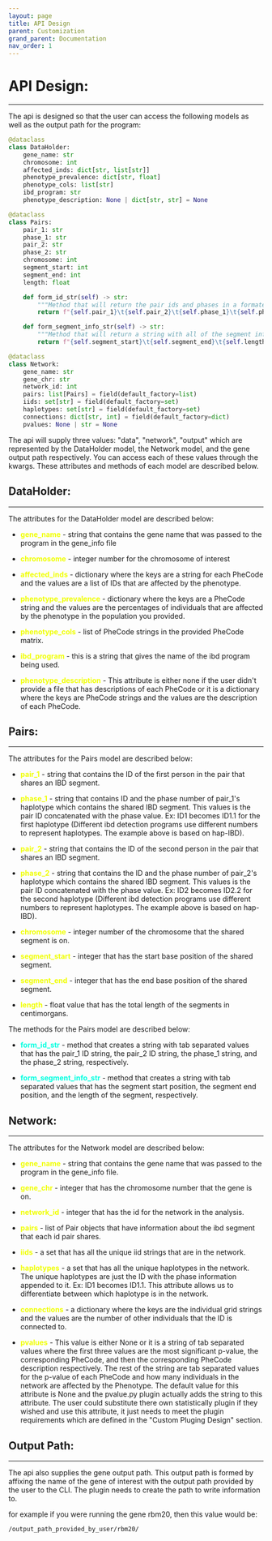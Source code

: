 ```yaml
---
layout: page 
title: API Design
parent: Customization
grand_parent: Documentation
nav_order: 1
---
```

# API Design:
---

The api is designed so that the user can access the following models as well as the output path for the program:

```python
@dataclass
class DataHolder:
    gene_name: str
    chromosome: int
    affected_inds: dict[str, list[str]]
    phenotype_prevalence: dict[str, float]
    phenotype_cols: list[str]
    ibd_program: str
    phenotype_description: None | dict[str, str] = None

@dataclass
class Pairs:
    pair_1: str
    phase_1: str
    pair_2: str
    phase_2: str
    chromosome: int
    segment_start: int
    segment_end: int
    length: float

    def form_id_str(self) -> str:
        """Method that will return the pair ids and phases in a formated string"""
        return f"{self.pair_1}\t{self.pair_2}\t{self.phase_1}\t{self.phase_2}"

    def form_segment_info_str(self) -> str:
        """Method that will return a string with all of the segment info"""
        return f"{self.segment_start}\t{self.segment_end}\t{self.length}\n"

@dataclass
class Network:
    gene_name: str
    gene_chr: str
    network_id: int
    pairs: list[Pairs] = field(default_factory=list)
    iids: set[str] = field(default_factory=set)
    haplotypes: set[str] = field(default_factory=set)
    connections: dict[str, int] = field(default_factory=dict)
    pvalues: None | str = None
```

The api will supply three values: "data", "network", "output" which are represented by the DataHolder model, the Network model, and the gene output path respectively. You can access each of these values through the kwargs. These attributes and methods of each model are described below.

## DataHolder: 
---
The attributes for the DataHolder model are described below:

* <span style="color: #F0FF00">**gene_name**</span> - string that contains the gene name that was passed to the program in the gene_info file

* <span style="color: #F0FF00">**chromosome**</span> - integer number for the chromosome of interest

* <span style="color: #F0FF00">**affected_inds**</span> - dictionary where the keys are a string for each PheCode and the values are a list of IDs that are affected by the phenotype.

* <span style="color: #F0FF00">**phenotype_prevalence**</span> - dictionary where the keys are a PheCode string and the values are the percentages of individuals that are affected by the phenotype in the population you provided.

* <span style="color: #F0FF00">**phenotype_cols**</span> - list of PheCode strings in the provided PheCode matrix.

* <span style="color: #F0FF00">**ibd_program**</span> - this is a string that gives the name of the ibd program being used.

* <span style="color: #F0FF00">**phenotype_description**</span> - This attribute is either none if the user didn't provide a file that has descriptions of each PheCode or it is a dictionary where the keys are PheCode strings and the values are the description of each PheCode.

## Pairs:
---
The attributes for the Pairs model are described below:

* <span style="color: #F0FF00">**pair_1**</span> - string that contains the ID of the first person in the pair that shares an IBD segment.

* <span style="color: #F0FF00">**phase_1**</span> - string that contains ID and the phase number of pair_1's haplotype which contains the shared IBD segment. This values is the pair ID concatenated with the phase value. Ex: ID1 becomes ID1.1 for the first haplotype (Different ibd detection programs use different numbers to represent haplotypes. The example above is based on hap-IBD).

* <span style="color: #F0FF00">**pair_2**</span> - string that contains the ID of the second person in the pair that shares an IBD segment.

* <span style="color: #F0FF00">**phase_2**</span> - string that contains the ID and the phase number of pair_2's haplotype which contains the shared IBD segment. This values is the pair ID concatenated with the phase value. Ex: ID2 becomes ID2.2 for the second haplotype (Different ibd detection programs use different numbers to represent haplotypes. The example above is based on hap-IBD).

* <span style="color: #F0FF00">**chromosome**</span> - integer number of the chromosome that the shared segment is on.

* <span style="color: #F0FF00">**segment_start**</span> - integer that has the start base position of the shared segment.

* <span style="color: #F0FF00">**segment_end**</span> - integer that has the end base position of the shared segment.

* <span style="color: #F0FF00">**length**</span> - float value that has the total length of the segments in centimorgans.

The methods for the Pairs model are described below:
* <span style="color: #00FFE0">**form_id_str**</span> - method that creates a string with tab separated values that has the pair_1 ID string, the pair_2 ID string, the phase_1 string, and the phase_2 string, respectively.

* <span style="color: #00FFE0">**form_segment_info_str**</span> - method that creates a string with tab separated values that has the segment start position, the segment end position, and the length of the segment, respectively.

## Network:
---
The attributes for the Network model are described below:

* <span style="color: #F0FF00">**gene_name**</span> - string that contains the gene name that was passed to the program in the gene_info file.

* <span style="color: #F0FF00">**gene_chr**</span> - integer that has the chromosome number that the gene is on.

* <span style="color: #F0FF00">**network_id**</span> - integer that has the id for the network in the analysis. 

* <span style="color: #F0FF00">**pairs**</span> - list of Pair objects that have information about the ibd segment that each id pair shares.

* <span style="color: #F0FF00">**iids**</span> - a set that has all the unique iid strings that are in the network.

* <span style="color: #F0FF00">**haplotypes**</span> - a set that has all the unique haplotypes in the network. The unique haplotypes are just the ID with the phase information appended to it. Ex: ID1 becomes ID1.1. This attribute allows us to differentiate between which haplotype is in the network. 

* <span style="color: #F0FF00">**connections**</span> - a dictionary where the keys are the individual grid strings and the values are the number of other individuals that the ID is connected to.

* <span style="color: #F0FF00">**pvalues**</span> - This value is either None or it is a string of tab separated values where the first three values are the most significant p-value, the corresponding PheCode, and then the corresponding PheCode description respectively. The rest of the string are tab separated values for the p-value of each PheCode and how many individuals in the network are affected by the Phenotype. The default value for this attribute is None and the pvalue.py plugin actually adds the string to this attribute. The user could substitute there own statistically plugin if they wished and use this attribute, it just needs to meet the plugin requirements which are defined in the "Custom Pluging Design" section.

## Output Path:
---
The api also supplies the gene output path. This output path is formed by affixing the name of the gene of interest with the output path provided by the user to the CLI. The plugin needs to create the path to write information to.

for example if you were running the gene rbm20, then this value would be:

```
/output_path_provided_by_user/rbm20/
```